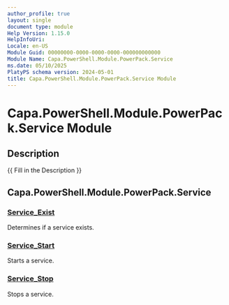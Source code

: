```yaml
---
author_profile: true
layout: single
document type: module
Help Version: 1.15.0
HelpInfoUri: 
Locale: en-US
Module Guid: 00000000-0000-0000-0000-000000000000
Module Name: Capa.PowerShell.Module.PowerPack.Service
ms.date: 05/10/2025
PlatyPS schema version: 2024-05-01
title: Capa.PowerShell.Module.PowerPack.Service Module
---
```


# Capa.PowerShell.Module.PowerPack.Service Module

## Description

{{ Fill in the Description }}

## Capa.PowerShell.Module.PowerPack.Service

### [Service_Exist](Service_Exist.md)

Determines if a service exists.

### [Service_Start](Service_Start.md)

Starts a service.

### [Service_Stop](Service_Stop.md)

Stops a service.

